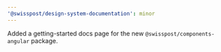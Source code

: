 ```yaml
---
'@swisspost/design-system-documentation': minor
---
```


Added a getting-started docs page for the new `@swisspost/components-angular` package.
